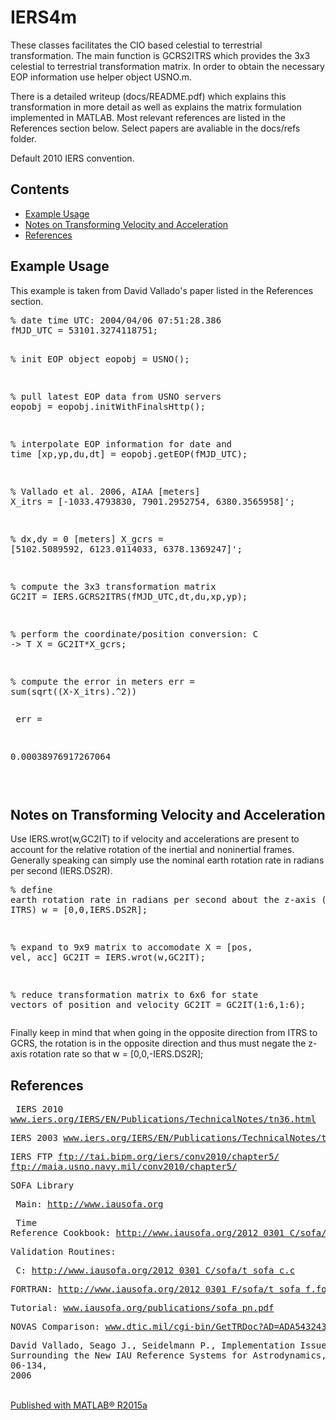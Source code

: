 

<html><body><div class="content"><h1>IERS4m</h1><p>These classes facilitates the CIO based celestial to terrestrial transformation. The main function is GCRS2ITRS which provides the 3x3 celestial to terrestrial transformation matrix. In order to obtain the necessary EOP information use helper object USNO.m.</p><p>There is a detailed writeup (docs/README.pdf) which explains this transformation in more detail as well as explains the matrix formulation implemented in MATLAB. Most relevant references are listed in the References section below.  Select papers are avaliable in the docs/refs folder.</p><p>Default 2010 IERS convention.</p><h2>Contents</h2><div><ul><li><a href="#1">Example Usage</a></li><li><a href="#2">Notes on Transforming Velocity and Acceleration</a></li><li><a href="#4">References</a></li></ul></div><h2>Example Usage<a name="1"></a></h2><p>This example is taken from David Vallado's paper listed in the References section.</p><pre class="codeinput"><span class="comment">% date time UTC: 2004/04/06 07:51:28.386</span>
fMJD_UTC = 53101.3274118751;

<span class="comment">% init EOP object</span>
eopobj = USNO();

<span class="comment">% pull latest EOP data from USNO servers</span>
eopobj = eopobj.initWithFinalsHttp();

<span class="comment">% interpolate EOP information for date and time</span>
[xp,yp,du,dt] = eopobj.getEOP(fMJD_UTC);

<span class="comment">% Vallado et al. 2006, AIAA                        [meters]</span>
X_itrs = [-1033.4793830, 7901.2952754, 6380.3565958]';

<span class="comment">% dx,dy = 0                                        [meters]</span>
X_gcrs = [5102.5089592, 6123.0114033, 6378.1369247]';

<span class="comment">% compute the 3x3 transformation matrix</span>
GC2IT = IERS.GCRS2ITRS(fMJD_UTC,dt,du,xp,yp);

<span class="comment">% perform the coordinate/position conversion: C -&gt; T</span>
X = GC2IT*X_gcrs;

<span class="comment">% compute the error in meters</span>
err = sum(sqrt((X-X_itrs).^2))
</pre><pre class="codeoutput">
err =

0.00038976917267064

</pre><h2>Notes on Transforming Velocity and Acceleration<a name="2"></a></h2><p>Use IERS.wrot(w,GC2IT) to if velocity and accelerations are present to account for the relative rotation of the inertial and noninertial frames. Generally speaking can simply use the nominal earth rotation rate in radians per second (IERS.DS2R).</p><pre class="codeinput"><span class="comment">% define earth rotation rate in radians per second about the z-axis (GCRS -&gt; ITRS)</span>
w = [0,0,IERS.DS2R];

<span class="comment">% expand to 9x9 matrix to accomodate X = [pos, vel, acc]</span>
GC2IT = IERS.wrot(w,GC2IT);

<span class="comment">% reduce transformation matrix to 6x6 for state vectors of position and velocity</span>
GC2IT = GC2IT(1:6,1:6);
</pre><p>Finally keep in mind that when going in the opposite direction from ITRS to GCRS, the rotation is in the opposite direction and thus must negate the z-axis rotation rate so that w = [0,0,-IERS.DS2R];</p><h2>References<a name="4"></a></h2><pre>  IERS 2010
www.iers.org/IERS/EN/Publications/TechnicalNotes/tn36.html</pre><pre>  IERS 2003
www.iers.org/IERS/EN/Publications/TechnicalNotes/tn32.html</pre><pre>  IERS FTP
ftp://tai.bipm.org/iers/conv2010/chapter5/
ftp://maia.usno.navy.mil/conv2010/chapter5/</pre><pre>  SOFA Library</pre><pre>    Main:
http://www.iausofa.org</pre><pre>    Time Reference Cookbook:
http://www.iausofa.org/2012_0301_C/sofa/sofa_ts_c.pdf</pre><pre>    Validation Routines:</pre><pre>      C:
http://www.iausofa.org/2012_0301_C/sofa/t_sofa_c.c</pre><pre>      FORTRAN:
http://www.iausofa.org/2012_0301_F/sofa/t_sofa_f.for</pre><pre>    Tutorial:
www.iausofa.org/publications/sofa_pn.pdf</pre><pre>    NOVAS Comparison:
www.dtic.mil/cgi-bin/GetTRDoc?AD=ADA543243</pre><pre>  David Vallado, Seago J., Seidelmann P., Implementation Issues
Surrounding the New IAU Reference Systems for Astrodynamics,
AIAA, AAS 06-134, 2006</pre><p class="footer"><br><a href="http://www.mathworks.com/products/matlab/">Published with MATLAB&reg; R2015a</a><br></p></div></body></html>